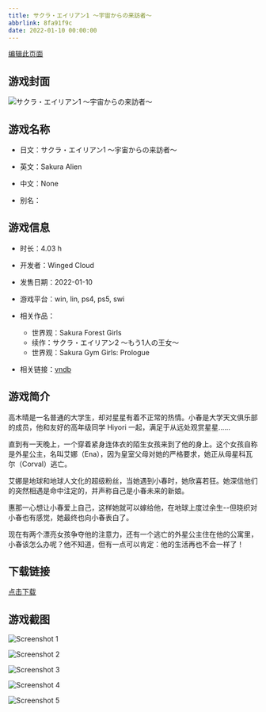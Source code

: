 ```yaml
---
title: サクラ・エイリアン1 ～宇宙からの来訪者～
abbrlink: 8fa91f9c
date: 2022-01-10 00:00:00
---
```

[编辑此页面](https://github.com/ACG-3/ADV3-source/blob/main/source/_posts/%E3%82%B5%E3%82%AF%E3%83%A9%E3%83%BB%E3%82%A8%E3%82%A4%E3%83%AA%E3%82%A2%E3%83%B31%20%EF%BD%9E%E5%AE%87%E5%AE%99%E3%81%8B%E3%82%89%E3%81%AE%E6%9D%A5%E8%A8%AA%E8%80%85%EF%BD%9E.md)

## 游戏封面

![サクラ・エイリアン1 ～宇宙からの来訪者～](https://pan.timero.xyz/d/onedrive/img_lib_001/%E3%82%B5%E3%82%AF%E3%83%A9%E3%83%BB%E3%82%A8%E3%82%A4%E3%83%AA%E3%82%A2%E3%83%B31%20%EF%BD%9E%E5%AE%87%E5%AE%99%E3%81%8B%E3%82%89%E3%81%AE%E6%9D%A5%E8%A8%AA%E8%80%85%EF%BD%9E_cover.avif)


## 游戏名称

- 日文：サクラ・エイリアン1 ～宇宙からの来訪者～
- 英文：Sakura Alien
- 中文：None

- 别名：


## 游戏信息

- 时长：4.03 h
- 开发者：Winged Cloud
- 发售日期：2022-01-10
- 游戏平台：win, lin, ps4, ps5, swi
- 相关作品：
   - 世界观：Sakura Forest Girls
   - 续作：サクラ・エイリアン2 ～もう1人の王女～
   - 世界观：Sakura Gym Girls: Prologue

- 相关链接：[vndb](https://vndb.org/v33314)


## 游戏简介

高木晴是一名普通的大学生，却对星星有着不正常的热情。小春是大学天文俱乐部的成员，他和友好的高年级同学 Hiyori 一起，满足于从远处观赏星星......

直到有一天晚上，一个穿着紧身连体衣的陌生女孩来到了他的身上。这个女孩自称是外星公主，名叫艾娜（Ena），因为皇室父母对她的严格要求，她正从母星科瓦尔（Corval）逃亡。

艾娜是地球和地球人文化的超级粉丝，当她遇到小春时，她欣喜若狂。她深信他们的突然相遇是命中注定的，并声称自己是小春未来的新娘。

惠那一心想让小春爱上自己，这样她就可以嫁给他，在地球上度过余生--但晓织对小春也有感觉，她最终也向小春表白了。

现在有两个漂亮女孩争夺他的注意力，还有一个逃亡的外星公主住在他的公寓里，小春该怎么办呢？他不知道，但有一点可以肯定：他的生活再也不会一样了！




## 下载链接

[点击下载](https://pan.timero.xyz/onedrive/adv_lib_001/%E3%82%B5%E3%82%AF%E3%83%A9%E3%83%BB%E3%82%A8%E3%82%A4%E3%83%AA%E3%82%A2%E3%83%B31%20%EF%BD%9E%E5%AE%87%E5%AE%99%E3%81%8B%E3%82%89%E3%81%AE%E6%9D%A5%E8%A8%AA%E8%80%85%EF%BD%9E)


## 游戏截图


![Screenshot 1](https://pan.timero.xyz/d/onedrive/img_lib_001/%E3%82%B5%E3%82%AF%E3%83%A9%E3%83%BB%E3%82%A8%E3%82%A4%E3%83%AA%E3%82%A2%E3%83%B31%20%EF%BD%9E%E5%AE%87%E5%AE%99%E3%81%8B%E3%82%89%E3%81%AE%E6%9D%A5%E8%A8%AA%E8%80%85%EF%BD%9E_Screenshot_1.avif)

![Screenshot 2](https://pan.timero.xyz/d/onedrive/img_lib_001/%E3%82%B5%E3%82%AF%E3%83%A9%E3%83%BB%E3%82%A8%E3%82%A4%E3%83%AA%E3%82%A2%E3%83%B31%20%EF%BD%9E%E5%AE%87%E5%AE%99%E3%81%8B%E3%82%89%E3%81%AE%E6%9D%A5%E8%A8%AA%E8%80%85%EF%BD%9E_Screenshot_2.avif)

![Screenshot 3](https://pan.timero.xyz/d/onedrive/img_lib_001/%E3%82%B5%E3%82%AF%E3%83%A9%E3%83%BB%E3%82%A8%E3%82%A4%E3%83%AA%E3%82%A2%E3%83%B31%20%EF%BD%9E%E5%AE%87%E5%AE%99%E3%81%8B%E3%82%89%E3%81%AE%E6%9D%A5%E8%A8%AA%E8%80%85%EF%BD%9E_Screenshot_3.avif)

![Screenshot 4](https://pan.timero.xyz/d/onedrive/img_lib_001/%E3%82%B5%E3%82%AF%E3%83%A9%E3%83%BB%E3%82%A8%E3%82%A4%E3%83%AA%E3%82%A2%E3%83%B31%20%EF%BD%9E%E5%AE%87%E5%AE%99%E3%81%8B%E3%82%89%E3%81%AE%E6%9D%A5%E8%A8%AA%E8%80%85%EF%BD%9E_Screenshot_4.avif)

![Screenshot 5](https://pan.timero.xyz/d/onedrive/img_lib_001/%E3%82%B5%E3%82%AF%E3%83%A9%E3%83%BB%E3%82%A8%E3%82%A4%E3%83%AA%E3%82%A2%E3%83%B31%20%EF%BD%9E%E5%AE%87%E5%AE%99%E3%81%8B%E3%82%89%E3%81%AE%E6%9D%A5%E8%A8%AA%E8%80%85%EF%BD%9E_Screenshot_5.avif)

